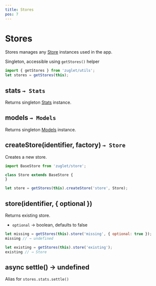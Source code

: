 ```yaml
---
title: Stores
pos: 7
---
```


# Stores

Stores manages any [Store](api/store) instances used in the app.

Singleton, accessible using `getStores()` helper

``` javascript
import { getStores } from 'zuglet/utils';
let stores = getStores(this);
```

## stats `→ Stats`

Returns singleton [Stats](api/stores/stats) instance.

## models `→ Models`

Returns singleton [Models](api/models) instance.

## createStore(identifier, factory) `→ Store`

Creates a new store.

``` javascript
import BaseStore from 'zuglet/store';

class Store extends BaseStore {
}

let store = getStores(this).createStore('store', Store);
```

## store(identifier, { optional })

Returns existing store.

* `optional` → boolean, defaults to false

``` javascript
let missing = getStores(this).store('missing', { optional: true });
missing // → undefined

let existing = getStores(this).store('existing');
existing // → Store
```

## async settle() → undefined

Alias for `stores.stats.settle()`
